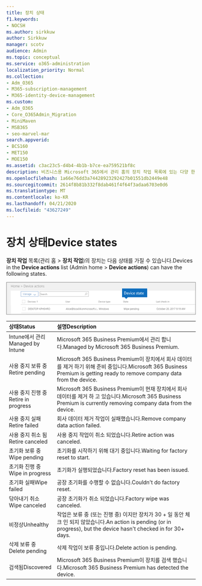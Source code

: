 ```yaml
---
title: 장치 상태
f1.keywords:
- NOCSH
ms.author: sirkkuw
author: Sirkkuw
manager: scotv
audience: Admin
ms.topic: conceptual
ms.service: o365-administration
localization_priority: Normal
ms.collection:
- Adm_O365
- M365-subscription-management
- M365-identity-device-management
ms.custom:
- Adm_O365
- Core_O365Admin_Migration
- MiniMaven
- MSB365
- seo-marvel-mar
search.appverid:
- BCS160
- MET150
- MOE150
ms.assetid: c3ac23c5-d4b4-4b1b-b7ce-ea759521bf8c
description: 비즈니스용 Microsoft 365에서 관리 홈의 장치 작업 목록에 있는 다양 한 장치 상태에 대해 알아봅니다.
ms.openlocfilehash: 1a66e76dd3a74428923292427b01551db2449e48
ms.sourcegitcommit: 2614f8b81b332f8dab461f4f64f3adaa6703e0d6
ms.translationtype: MT
ms.contentlocale: ko-KR
ms.lasthandoff: 04/21/2020
ms.locfileid: "43627249"
---
```

# <a name="device-states"></a><span data-ttu-id="64b72-103">장치 상태</span><span class="sxs-lookup"><span data-stu-id="64b72-103">Device states</span></span>

<span data-ttu-id="64b72-104">**장치 작업** 목록(관리 홈 \> **장치 작업**)의 장치는 다음 상태를 가질 수 있습니다.</span><span class="sxs-lookup"><span data-stu-id="64b72-104">Devices in the **Device actions** list (Admin home \> **Device actions**) can have the following states.</span></span>
  
![In the Device actions list, you can see the Devices states.](../media/a621c47e-45d9-4e1a-beb9-c03254d40c1d.png)
  
|<span data-ttu-id="64b72-106">**상태**</span><span class="sxs-lookup"><span data-stu-id="64b72-106">**Status**</span></span>|<span data-ttu-id="64b72-107">**설명**</span><span class="sxs-lookup"><span data-stu-id="64b72-107">**Description**</span></span>|
|:-----|:-----|
|<span data-ttu-id="64b72-108">Intune에서 관리</span><span class="sxs-lookup"><span data-stu-id="64b72-108">Managed by Intune</span></span>  <br/> |<span data-ttu-id="64b72-109">Microsoft 365 Business Premium에서 관리 합니다.</span><span class="sxs-lookup"><span data-stu-id="64b72-109">Managed by Microsoft 365 Business Premium.</span></span>  <br/> |
|<span data-ttu-id="64b72-110">사용 중지 보류 중</span><span class="sxs-lookup"><span data-stu-id="64b72-110">Retire pending</span></span>  <br/> |<span data-ttu-id="64b72-111">Microsoft 365 Business Premium이 장치에서 회사 데이터를 제거 하기 위해 준비 중입니다.</span><span class="sxs-lookup"><span data-stu-id="64b72-111">Microsoft 365 Business Premium is getting ready to remove company data from the device.</span></span>  <br/> |
|<span data-ttu-id="64b72-112">사용 중지 진행 중</span><span class="sxs-lookup"><span data-stu-id="64b72-112">Retire in progress</span></span>  <br/> |<span data-ttu-id="64b72-113">Microsoft 365 Business Premium이 현재 장치에서 회사 데이터를 제거 하 고 있습니다.</span><span class="sxs-lookup"><span data-stu-id="64b72-113">Microsoft 365 Business Premium is currently removing company data from the device.</span></span>  <br/> |
|<span data-ttu-id="64b72-114">사용 중지 실패</span><span class="sxs-lookup"><span data-stu-id="64b72-114">Retire failed</span></span>  <br/> | <span data-ttu-id="64b72-115">회사 데이터 제거 작업이 실패했습니다.</span><span class="sxs-lookup"><span data-stu-id="64b72-115">Remove company data action failed.</span></span>  <br/> |
|<span data-ttu-id="64b72-116">사용 중지 취소 됨</span><span class="sxs-lookup"><span data-stu-id="64b72-116">Retire canceled</span></span>  <br/> |<span data-ttu-id="64b72-117">사용 중지 작업이 취소 되었습니다.</span><span class="sxs-lookup"><span data-stu-id="64b72-117">Retire action was canceled.</span></span>  <br/> |
|<span data-ttu-id="64b72-118">초기화 보류 중</span><span class="sxs-lookup"><span data-stu-id="64b72-118">Wipe pending</span></span>  <br/> |<span data-ttu-id="64b72-119">초기화를 시작하기 위해 대기 중입니다.</span><span class="sxs-lookup"><span data-stu-id="64b72-119">Waiting for factory reset to start.</span></span>  <br/> |
|<span data-ttu-id="64b72-120">초기화 진행 중</span><span class="sxs-lookup"><span data-stu-id="64b72-120">Wipe in progress</span></span>  <br/> |<span data-ttu-id="64b72-121">초기화가 실행되었습니다.</span><span class="sxs-lookup"><span data-stu-id="64b72-121">Factory reset has been issued.</span></span>  <br/> |
|<span data-ttu-id="64b72-122">초기화 실패</span><span class="sxs-lookup"><span data-stu-id="64b72-122">Wipe failed</span></span>  <br/> |<span data-ttu-id="64b72-123">공장 초기화를 수행할 수 없습니다.</span><span class="sxs-lookup"><span data-stu-id="64b72-123">Couldn't do factory reset.</span></span>  <br/> |
|<span data-ttu-id="64b72-124">닦아내기 취소</span><span class="sxs-lookup"><span data-stu-id="64b72-124">Wipe canceled</span></span>  <br/> |<span data-ttu-id="64b72-125">공장 초기화가 취소 되었습니다.</span><span class="sxs-lookup"><span data-stu-id="64b72-125">Factory wipe was canceled.</span></span>  <br/> |
|<span data-ttu-id="64b72-126">비정상</span><span class="sxs-lookup"><span data-stu-id="64b72-126">Unhealthy</span></span>  <br/> |<span data-ttu-id="64b72-127">작업은 보류 중 (또는 진행 중) 이지만 장치가 30 + 일 동안 체크 인 되지 않았습니다.</span><span class="sxs-lookup"><span data-stu-id="64b72-127">An action is pending (or in progress), but the device hasn't checked in for 30+ days.</span></span>  <br/> |
|<span data-ttu-id="64b72-128">삭제 보류 중</span><span class="sxs-lookup"><span data-stu-id="64b72-128">Delete pending</span></span>  <br/> |<span data-ttu-id="64b72-129">삭제 작업이 보류 중입니다.</span><span class="sxs-lookup"><span data-stu-id="64b72-129">Delete action is pending.</span></span>  <br/> |
|<span data-ttu-id="64b72-130">검색됨</span><span class="sxs-lookup"><span data-stu-id="64b72-130">Discovered</span></span>  <br/> |<span data-ttu-id="64b72-131">Microsoft 365 Business Premium이 장치를 검색 했습니다.</span><span class="sxs-lookup"><span data-stu-id="64b72-131">Microsoft 365 Business Premium has detected the device.</span></span>  <br/> |
   
